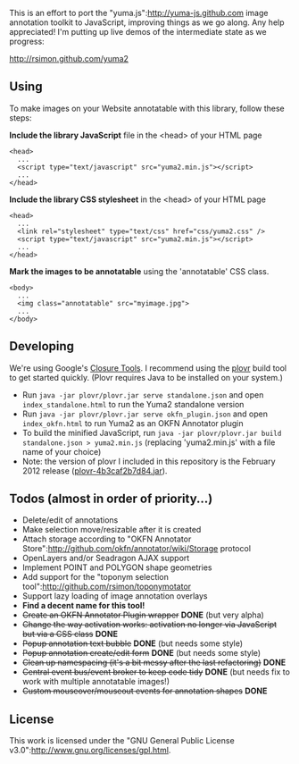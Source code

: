 This is an effort to port the "yuma.js":http://yuma-js.github.com image annotation toolkit to JavaScript, improving things as we go along. Any help appreciated! I'm putting up live demos of the intermediate state as we progress:

http://rsimon.github.com/yuma2

## Using

To make images on your Website annotatable with this library, follow these steps:

__Include the library JavaScript__ file in the &lt;head&gt; of your HTML page

    <head>
      ...
      <script type="text/javascript" src="yuma2.min.js"></script>
      ...
    </head>

__Include the library CSS stylesheet__ in the &lt;head&gt; of your HTML page

    <head>
      ...
      <link rel="stylesheet" type="text/css" href="css/yuma2.css" />
      <script type="text/javascript" src="yuma2.min.js"></script>
      ...
    </head>  

__Mark the images to be annotatable__ using the 'annotatable' CSS class.

    <body>
      ...
      <img class="annotatable" src="myimage.jpg">
      ...
    </body>

## Developing

We're using Google's [Closure Tools](http://developers.google.com/closure/). I recommend using the [plovr](http://plovr.com/) build tool to get started quickly. (Plovr requires Java to be installed on your system.)

* Run ``java -jar plovr/plovr.jar serve standalone.json`` and open ``index_standalone.html`` to run the Yuma2 standalone version
* Run ``java -jar plovr/plovr.jar serve okfn_plugin.json`` and open ``index_okfn.html`` to run Yuma2 as an OKFN Annotator plugin
* To build the minified JavaScript, run ``java -jar plovr/plovr.jar build standalone.json > yuma2.min.js`` (replacing 'yuma2.min.js' with a file name of your choice)
* Note: the version of plovr I included in this repository is the February 2012 release ([plovr-4b3caf2b7d84.jar](http://code.google.com/p/plovr/downloads/detail?name=plovr-4b3caf2b7d84.jar&can=2)).

## Todos (almost in order of priority...)

* Delete/edit of annotations
* Make selection move/resizable after it is created
* Attach storage according to "OKFN Annotator Store":http://github.com/okfn/annotator/wiki/Storage protocol
* OpenLayers and/or Seadragon AJAX support
* Implement POINT and POLYGON shape geometries
* Add support for the "toponym selection tool":http://github.com/rsimon/toponymotator
* Support lazy loading of image annotation overlays
* __Find a decent name for this tool!__
* ~~Create an OKFN Annotator Plugin wrapper~~ __DONE__ (but very alpha)
* ~~Change the way activation works: activation no longer via JavaScript but via a CSS class~~ __DONE__
* ~~Popup annotation text bubble~~ __DONE__ (but needs some style)
* ~~Popup annotation create/edit form~~ __DONE__ (but needs some style)
* ~~Clean up namespacing (it's a bit messy after the last refactoring)~~ __DONE__
* ~~Central event bus/event broker to keep code tidy~~ __DONE__ (but needs fix to work with multiple annotatable images!)
* ~~Custom mouseover/mouseout events for annotation shapes~~ __DONE__

## License

This work is licensed under the "GNU General Public License v3.0":http://www.gnu.org/licenses/gpl.html.
